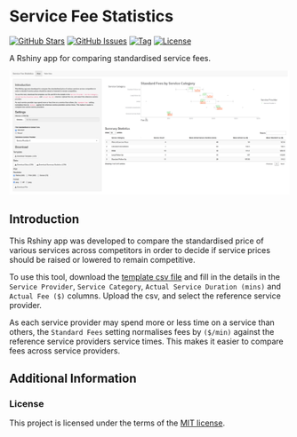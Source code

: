 <!--
Document variables:

Assigned:
<author> = Vikesh Ajith
<github_username> = SpikyClip

Unassigned (replace all with desired value):
<service-fees-shinyapp>
<screenshot_link>

-->

# Service Fee Statistics

[![GitHub Stars](https://img.shields.io/github/stars/SpikyClip/service-fees-shinyapp.svg)](https://github.com/SpikyClip/service-fees-shinyapp/stargazers)
[![GitHub Issues](https://img.shields.io/github/issues/SpikyClip/service-fees-shinyapp.svg)](https://github.com/SpikyClip/service-fees-shinyapp/issues)
[![Tag](https://img.shields.io/github/v/tag/SpikyClip/service-fees-shinyapp)](https://github.com/SpikyClip/service-fees-shinyapp)
[![License](https://img.shields.io/github/license/SpikyClip/service-fees-shinyapp)](https://github.com/SpikyClip/service-fees-shinyapp/blob/master/LICENSE)

A Rshiny app for comparing standardised service fees.

![Screenshot](img/screenshot.png)

## Introduction

This Rshiny app was developed to compare the standardised price of various
services across competitors in order to decide if service prices should be
raised or lowered to remain competitive.

To use this tool, download the [template csv file](service_fees_app\data\service_fees_template.csv) and fill in the details in the
`Service Provider`, `Service Category`, `Actual Service Duration (mins)` and
`Actual Fee ($)` columns. Upload the csv, and select the reference service
provider.

As each service provider may spend more or less time on a service than others,
the `Standard Fees` setting normalises fees by `($/min)` against the reference
service providers service times. This makes it easier to compare fees across
service providers.

## Additional Information

### License

This project is licensed under the terms of the [MIT license](https://github.com/SpikyClip/service-fees-shinyapp/blob/master/LICENSE).